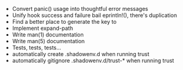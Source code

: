 * Convert panic() usage into thoughtful error messages
* Unify hook success and failure bail eprintln!(), there's duplication
* Find a better place to generate the key to
* Implement expand-path
* Write man(1) documentation
* Write man(5) documentation
* Tests, tests, tests...
* automatically create .shadowenv.d when running trust
* automatically gitignore .shadowenv.d/trust-* when running trust
